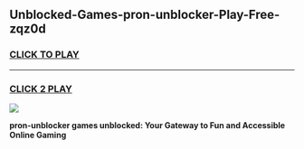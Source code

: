
## Unblocked-Games-pron-unblocker-Play-Free-zqz0d
<h3>
<a href="https://premium76.site?title=pron-unblocker&ref=19M">CLICK TO PLAY</a></h3>
<hr>

<h3>
<a href="https://premium76.site?title=pron-unblocker&ref=19M">CLICK 2 PLAY</a>
  
</h3>

<a href="https://premium76.site?title=pron-unblocker&ref=19M"><img src="https://clearcache.store/games.png"></a>


**pron-unblocker games unblocked: Your Gateway to Fun and Accessible Online Gaming**
